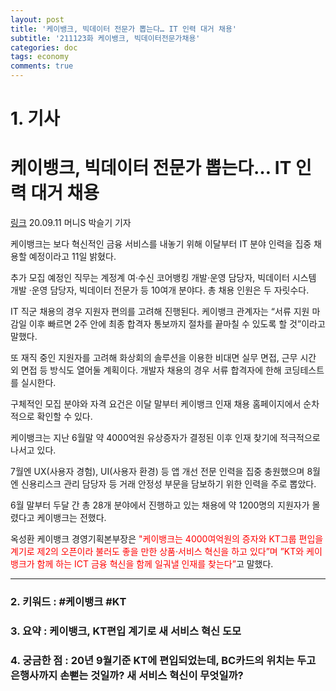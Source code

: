```yaml
---
layout: post
title: '케이뱅크, 빅데이터 전문가 뽑는다… IT 인력 대거 채용'
subtitle: '211123화 케이뱅크, 빅데이터전문가채용'
categories: doc
tags: economy
comments: true
---
```


# 1. 기사

케이뱅크, 빅데이터 전문가 뽑는다… IT 인력 대거 채용
==========
[링크](https://moneys.mt.co.kr/news/mwView.php?no=2020091109058016482)
20.09.11 머니S 박슬기 기자   

케이뱅크는 보다 혁신적인 금융 서비스를 내놓기 위해 이달부터 IT 분야 인력을 집중 채용할 예정이라고 11일 밝혔다.   

추가 모집 예정인 직무는 계정계 여·수신 코어뱅킹 개발·운영 담당자, 빅데이터 시스템 개발 ·운영 담당자, 빅데이터 전문가 등 10여개 분야다. 총 채용 인원은 두 자릿수다.   

IT 직군 채용의 경우 지원자 편의를 고려해 진행된다. 케이뱅크 관계자는 “서류 지원 마감일 이후 빠르면 2주 안에 최종 합격자 통보까지 절차를 끝마칠 수 있도록 할 것”이라고 말했다.   

또 재직 중인 지원자를 고려해 화상회의 솔루션을 이용한 비대면 실무 면접, 근무 시간 외 면접 등 방식도 열어둘 계획이다. 개발자 채용의 경우 서류 합격자에 한해 코딩테스트를 실시한다.   

구체적인 모집 분야와 자격 요건은 이달 말부터 케이뱅크 인재 채용 홈페이지에서 순차적으로 확인할 수 있다.   

케이뱅크는 지난 6월말 약 4000억원 유상증자가 결정된 이후 인재 찾기에 적극적으로 나서고 있다.   

7월엔 UX(사용자 경험), UI(사용자 환경) 등 앱 개선 전문 인력을 집중 충원했으며 8월엔 신용리스크 관리 담당자 등 거래 안정성 부문을 담보하기 위한 인력을 주로 뽑았다.   

6월 말부터 두달 간 총 28개 분야에서 진행하고 있는 채용에 약 1200명의 지원자가 몰렸다고 케이뱅크는 전했다.   

옥성환 케이뱅크 경영기획본부장은 <span style="color:red">"케이뱅크는 4000여억원의 증자와 KT그룹 편입을 계기로 제2의 오픈이라 불러도 좋을 만한 상품·서비스 혁신을 하고 있다”며 ”KT와 케이뱅크가 함께 하는 ICT 금융 혁신을 함께 일궈낼 인재를 찾는다”</span>고 말했다.
* * *

### 2. 키워드 : \#케이뱅크 \#KT
### 3. 요약 : 케이뱅크, KT편입 계기로 새 서비스 혁신 도모
### 4. 궁금한 점 : 20년 9월기준 KT에 편입되었는데, BC카드의 위치는 두고 은행사까지 손뻗는 것일까? 새 서비스 혁신이 무엇일까?
